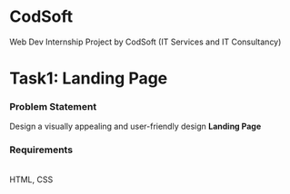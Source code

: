 # CodSoft
Web Dev Internship Project by CodSoft (IT Services and IT Consultancy)

# Task1: Landing Page
<h3>Problem Statement</h3>
Design a visually appealing and user-friendly design <b>Landing Page</b>
<h3>Requirements</h3><br> 
HTML, CSS